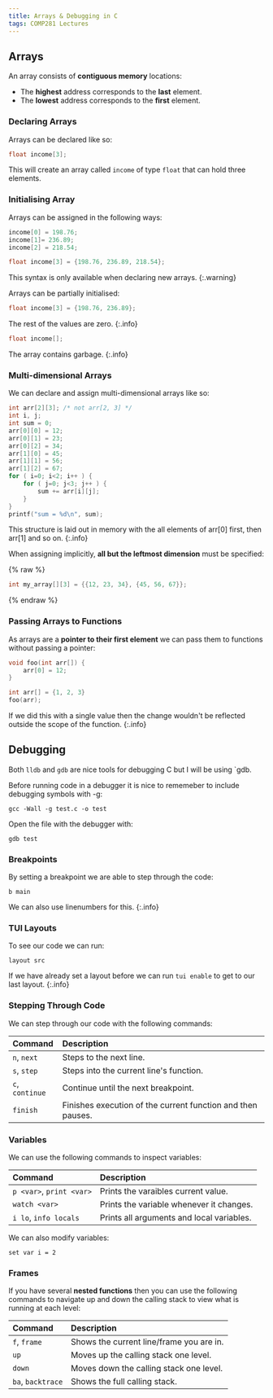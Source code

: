 ```yaml
---
title: Arrays & Debugging in C
tags: COMP281 Lectures
---
```


## Arrays
An array consists of **contiguous memory** locations:

* The **highest** address corresponds to the **last** element.
* The **lowest** address corresponds to the **first** element. 

### Declaring Arrays
Arrays can be declared like so:

```c
float income[3];
```

This will create an array called `income` of type `float` that can hold three elements.

### Initialising Array
Arrays can be assigned in the following ways:

```c
income[0] = 198.76;
income[1]= 236.89;
income[2] = 218.54;
```

```c
float income[3] = {198.76, 236.89, 218.54};
```

This syntax is only available when declaring new arrays.
{:.warning}

Arrays can be partially initialised:

```c
float income[3] = {198.76, 236.89};
```

The rest of the values are zero.
{:.info}

```c
float income[];
```

The array contains garbage.
{:.info}

### Multi-dimensional Arrays
We can declare and assign multi-dimensional arrays like so:

```c
int arr[2][3]; /* not arr[2, 3] */
int i, j;
int sum = 0;
arr[0][0] = 12;
arr[0][1] = 23;
arr[0][2] = 34;
arr[1][0] = 45;
arr[1][1] = 56;
arr[1][2] = 67;
for ( i=0; i<2; i++ ) {
	for ( j=0; j<3; j++ ) {
		sum += arr[i][j];
	}
}
printf("sum = %d\n", sum);
```

This structure is laid out in memory with the all elements of arr[0] first, then arr[1] and so on.
{:.info}

When assigning implicitly, **all but the leftmost dimension** must be specified:

{% raw %}
```c
int my_array[][3] = {{12, 23, 34}, {45, 56, 67}};
```
{% endraw %}

### Passing Arrays to Functions
As arrays are a **pointer to their first element** we can pass them to functions without passing a pointer:

```c
void foo(int arr[]) {
	arr[0] = 12;
}

int arr[] = {1, 2, 3}
foo(arr);
```

If we did this with a single value then the change wouldn't be reflected outside the scope of the function.
{:.info}

## Debugging
Both `lldb` and `gdb` are nice tools for debugging C but I will be using `gdb.

Before running code in a debugger it is nice to rememeber to include debugging symbols with -g:

```
gcc -Wall -g test.c -o test
```

Open the file with the debugger with:

```
gdb test
```

### Breakpoints
By setting a breakpoint we are able to step through the code:

```
b main
```

We can also use linenumbers for this.
{:.info}

### TUI Layouts
To see our code we can run:

```
layout src
```

If we have already set a layout before we can run `tui enable` to get to our last layout.
{:.info}

### Stepping Through Code
We can step through our code with the following commands:

| Command | Description |
| :-- | :-- |
| `n`, `next` | Steps to the next line. |
| `s`, `step` | Steps into the current line's function. |
| `c`, `continue` | Continue until the next breakpoint. |
| `finish` | Finishes execution of the current function and then pauses. |

### Variables
We can use the following commands to inspect variables:

| Command | Description |
| :-- | :-- |
| `p <var>`, `print <var>` | Prints the varaibles current value.
| `watch <var>` | Prints the variable whenever it changes. |
| `i lo`, `info locals` | Prints all arguments and local variables. |

We can also modify variables:

```
set var i = 2
```

### Frames
If you have several **nested functions** then you can use the following commands to navigate up and down the calling stack to view what is running at each level:

| Command | Description |
| :-- | :-- |
| `f`, `frame` | Shows the current line/frame you are in. |
| `up` | Moves up the calling stack one level. |
| `down` | Moves down the calling stack one level. |
| `ba`, `backtrace` | Shows the full calling stack. |

